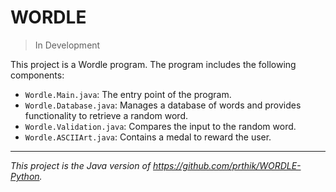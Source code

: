 # WORDLE

> In Development


This project is a Wordle program. The program includes the following components:

- `Wordle.Main.java`: The entry point of the program.
- `Wordle.Database.java`: Manages a database of words and provides functionality to retrieve a random word.
- `Wordle.Validation.java`: Compares the input to the random word.
- `Wordle.ASCIIArt.java`: Contains a medal to reward the user.


---

*This project is the Java version of https://github.com/prthik/WORDLE-Python.*
